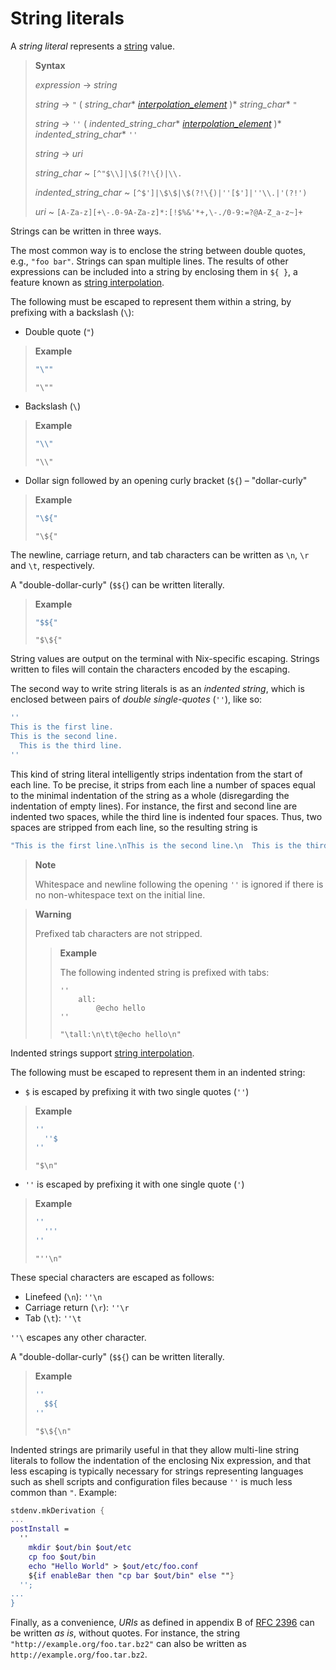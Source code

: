 # String literals

A *string literal* represents a [string](types.md#type-string) value.

> **Syntax**
>
> *expression* → *string*
>
> *string* → `"` ( *string_char*\* [*interpolation_element*][string interpolation] )* *string_char*\* `"`
>
> *string* → `''` ( *indented_string_char*\* [*interpolation_element*][string interpolation] )* *indented_string_char*\* `''`
>
> *string* → *uri*
>
> *string_char* ~ `[^"$\\]|\$(?!\{)|\\.`
>
> *indented_string_char* ~ `[^$']|\$\$|\$(?!\{)|''[$']|''\\.|'(?!')`
>
> *uri* ~ `[A-Za-z][+\-.0-9A-Za-z]*:[!$%&'*+,\-./0-9:=?@A-Z_a-z~]+`

Strings can be written in three ways.

The most common way is to enclose the string between double quotes, e.g., `"foo bar"`.
Strings can span multiple lines.
The results of other expressions can be included into a string by enclosing them in `${ }`, a feature known as [string interpolation].

[string interpolation]: ./string-interpolation.md

The following must be escaped to represent them within a string, by prefixing with a backslash (`\`):

- Double quote (`"`)

> **Example**
>
> ```nix
> "\""
> ```
>
>     "\""

- Backslash (`\`)

> **Example**
>
> ```nix
> "\\"
> ```
>
>     "\\"

- Dollar sign followed by an opening curly bracket (`${`) – "dollar-curly"

> **Example**
>
> ```nix
> "\${"
> ```
>
>     "\${"

The newline, carriage return, and tab characters can be written as `\n`, `\r` and `\t`, respectively.

A "double-dollar-curly" (`$${`) can be written literally.

> **Example**
>
> ```nix
> "$${"
> ```
>
>     "$\${"

String values are output on the terminal with Nix-specific escaping.
Strings written to files will contain the characters encoded by the escaping.

The second way to write string literals is as an *indented string*, which is enclosed between pairs of *double single-quotes* (`''`), like so:

```nix
''
This is the first line.
This is the second line.
  This is the third line.
''
```

This kind of string literal intelligently strips indentation from
the start of each line. To be precise, it strips from each line a
number of spaces equal to the minimal indentation of the string as a
whole (disregarding the indentation of empty lines). For instance,
the first and second line are indented two spaces, while the third
line is indented four spaces. Thus, two spaces are stripped from
each line, so the resulting string is

```nix
"This is the first line.\nThis is the second line.\n  This is the third line.\n"
```

> **Note**
>
> Whitespace and newline following the opening `''` is ignored if there is no non-whitespace text on the initial line.

> **Warning**
>
> Prefixed tab characters are not stripped.
>
> > **Example**
> >
> > The following indented string is prefixed with tabs:
> >
> > <pre><code class="nohighlight">''
> > 	all:
> > 		@echo hello
> > ''
> > </code></pre>
> >
> >     "\tall:\n\t\t@echo hello\n"

Indented strings support [string interpolation].

The following must be escaped to represent them in an indented string:

- `$` is escaped by prefixing it with two single quotes (`''`)

> **Example**
>
> ```nix
> ''
>   ''$
> ''
> ```
>
>     "$\n"

- `''` is escaped by prefixing it with one single quote (`'`)

> **Example**
>
> ```nix
> ''
>   '''
> ''
> ```
>
>     "''\n"

These special characters are escaped as follows:
- Linefeed (`\n`): `''\n`
- Carriage return (`\r`): `''\r`
- Tab (`\t`): `''\t`

`''\` escapes any other character.

A "double-dollar-curly" (`$${`) can be written literally.

> **Example**
>
> ```nix
> ''
>   $${
> ''
> ```
>
>     "$\${\n"

Indented strings are primarily useful in that they allow multi-line
string literals to follow the indentation of the enclosing Nix
expression, and that less escaping is typically necessary for
strings representing languages such as shell scripts and
configuration files because `''` is much less common than `"`.
Example:

```nix
stdenv.mkDerivation {
...
postInstall =
  ''
    mkdir $out/bin $out/etc
    cp foo $out/bin
    echo "Hello World" > $out/etc/foo.conf
    ${if enableBar then "cp bar $out/bin" else ""}
  '';
...
}
```

Finally, as a convenience, *URIs* as defined in appendix B of
[RFC 2396](http://www.ietf.org/rfc/rfc2396.txt) can be written *as
is*, without quotes. For instance, the string
`"http://example.org/foo.tar.bz2"` can also be written as
`http://example.org/foo.tar.bz2`.
